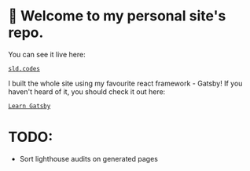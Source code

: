 # 👋 Welcome to my personal site's repo.

You can see it live here:

[``` sld.codes ```](https://sld.codes/)

I built the whole site using my favourite react framework - Gatsby! If you haven't heard of it, you should check it out here:

[``` Learn Gatsby ```](https://www.gatsbyjs.org/)


# TODO:

- Sort lighthouse audits on generated pages